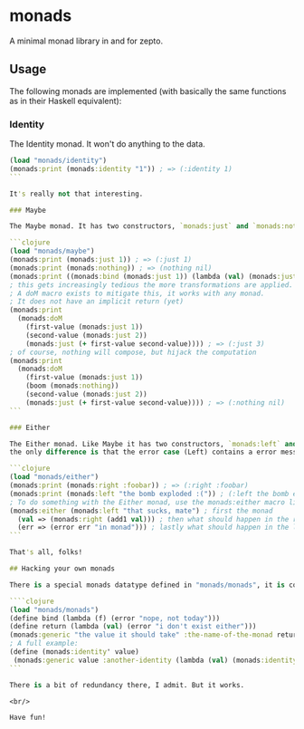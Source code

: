 # monads

A minimal monad library in and for zepto.

## Usage

The following monads are implemented (with basically the same functions as in their Haskell equivalent):

### Identity

The Identity monad. It won't do anything to the data.

````clojure
(load "monads/identity")
(monads:print (monads:identity "1")) ; => (:identity 1)
```

It's really not that interesting.

### Maybe

The Maybe monad. It has two constructors, `monads:just` and `monads:nothing`:

```clojure
(load "monads/maybe")
(monads:print (monads:just 1)) ; => (:just 1)
(monads:print (monads:nothing)) ; => (nothing nil)
(monads:print ((monads:bind (monads:just 1)) (lambda (val) (monads:just (add1 val))))) ; => (:just 2)
; this gets increasingly tedious the more transformations are applied.
; A doM macro exists to mitigate this, it works with any monad.
; It does not have an implicit return (yet)
(monads:print
  (monads:doM 
    (first-value (monads:just 1))
    (second-value (monads:just 2))
    (monads:just (+ first-value second-value)))) ; => (:just 3)
; of course, nothing will compose, but hijack the computation
(monads:print
  (monads:doM
    (first-value (monads:just 1))
    (boom (monads:nothing))
    (second-value (monads:just 2))
    (monads:just (+ first-value second-value)))) ; => (:nothing nil)
```

### Either

The Either monad. Like Maybe it has two constructors, `monads:left` and `monads:right`,
the only difference is that the error case (Left) contains a error message/object:

```clojure
(load "monads/either")
(monads:print (monads:right :foobar)) ; => (:right :foobar)
(monads:print (monads:left "the bomb exploded :(")) ; (:left the bomb exploded :()
; To do something with the Either monad, use the monads:either macro like so:
(monads:either (monads:left "that sucks, mate") ; first the monad
  (val => (monads:right (add1 val))) ; then what should happen in the right case
  (err => (error err "in monad"))) ; lastly what should happen in the left case
```

That's all, folks!

## Hacking your own monads

There is a special monads datatype defined in "monads/monads", it is constructed like so:

````clojure
(load "monads/monads")
(define bind (lambda (f) (error "nope, not today")))
(define return (lambda (val) (error "i don't exist either")))
(monads:generic "the value it should take" :the-name-of-the-monad return bind)
; A full example:
(define (monads:identity' value)
 (monads:generic value :another-identity (lambda (val) (monads:identity val)) (lambda (f) (f value))))
```

There is a bit of redundancy there, I admit. But it works.

<br/>

Have fun!
